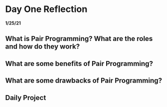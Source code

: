 # Day One Reflection
__1/25/21__

## What is Pair Programming? What are the roles and how do they work?

## What are some benefits of Pair Programming?

## What are some drawbacks of Pair Programming?

## Daily Project